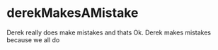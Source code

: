 # derekMakesAMistake
Derek really does make mistakes and thats Ok. Derek makes mistakes because we all do
